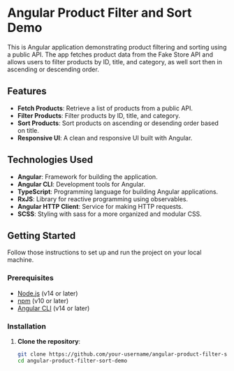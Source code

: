 # Angular Product Filter and Sort Demo

This is  Angular application demonstrating product filtering and sorting using a public API. The app fetches product data from the Fake Store API and allows users to filter products by ID, title, and category, as well  sort then in ascending or descending order.

## Features

- **Fetch Products**: Retrieve a list of products from a public API.
- **Filter Products**: Filter products by ID, title, and category.
- **Sort Products**: Sort products on ascending or desending order based on title.
- **Responsive UI**: A clean and responsive UI built with Angular.

## Technologies Used

- **Angular**: Framework for building the application.
- **Angular CLI**: Development tools for Angular.
- **TypeScript**: Programming language for building Angular applications.
- **RxJS**: Library for reactive programming using observables.
- **Angular HTTP Client**: Service for making HTTP requests.
- **SCSS**: Styling with sass for a more organized and modular CSS.

## Getting Started

Follow those instructions to set up and run the project on your local machine.

### Prerequisites

- [Node.js](https://nodejs.org/) (v14 or later)
- [npm](https://www.npmjs.com/package/@angular/cli) (v10 or later)
- [Angular CLI](https://cli.angular.io/) (v14 or later)

### Installation

1. **Clone the repository**:

   ```bash
   git clone https://github.com/your-username/angular-product-filter-sort-demo.git
   cd angular-product-filter-sort-demo
